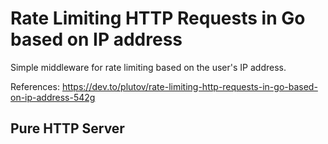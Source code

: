 # Rate Limiting HTTP Requests in Go based on IP address

Simple middleware for rate limiting based on the user's IP address.

References: https://dev.to/plutov/rate-limiting-http-requests-in-go-based-on-ip-address-542g

## Pure HTTP Server

```go
```